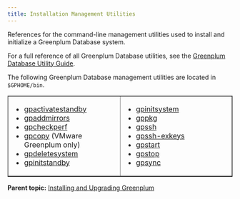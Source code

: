 ```yaml
---
title: Installation Management Utilities 
---
```


References for the command-line management utilities used to install and initialize a Greenplum Database system.

For a full reference of all Greenplum Database utilities, see the [Greenplum Database Utility Guide](../utility_guide/utility_guide.html).

The following Greenplum Database management utilities are located in `$GPHOME/bin`.

<table cellpadding="4" cellspacing="0" summary="" id="topic1__jn163810" border="1" class="simpletable"><col style="width:50%" /><col style="width:50%" /><thead></thead><tbody><tr class="strow">
<td style="vertical-align:top;" class="stentry">
<ul class="ul" id="topic1__ul_vsx_zwn_r4">
<li class="li">
<a class="xref" href="../utility_guide/ref/gpactivatestandby.html">gpactivatestandby</a>
</li>
<li class="li"><a class="xref" href="../utility_guide/ref/gpaddmirrors.html">gpaddmirrors</a>
</li>
<li class="li"><a class="xref" href="../utility_guide/ref/gpcheckperf.html">gpcheckperf</a>
</li>
<li class="li"><a class="xref" href="../utility_guide/ref/gpcopy.html">gpcopy</a> (VMware Greenplum only) </li>
<li class="li"><a class="xref" href="../utility_guide/ref/gpdeletesystem.html">gpdeletesystem</a>
</li>
<li class="li"><a class="xref" href="../utility_guide/ref/gpinitstandby.html">gpinitstandby</a>
</li>
</ul>
</td>
<td style="vertical-align:top;" class="stentry">
<ul class="ul" id="topic1__ul_zy5_fxn_r4">
<li class="li"><a class="xref" href="../utility_guide/ref/gpinitsystem.html">gpinitsystem</a>
</li>
<li class="li"><a class="xref" href="../utility_guide/ref/gppkg.html">gppkg</a>
</li>
<li class="li"><a class="xref" href="../utility_guide/ref/gpssh.html">gpssh</a>
</li>
<li class="li"><a class="xref" href="../utility_guide/ref/gpssh-exkeys.html">gpssh-exkeys</a>
</li>
<li class="li"><a class="xref" href="../utility_guide/ref/gpstart.html">gpstart</a>
</li>
<li class="li"><a class="xref" href="../utility_guide/ref/gpstop.html">gpstop</a>
</li>
<li class="li"><a class="xref" href="../utility_guide/ref/gpsync.html">gpsync</a>
</li>
</ul>
</td>
</tr>
</tbody></table>

**Parent topic:** [Installing and Upgrading Greenplum](install_guide.html)

